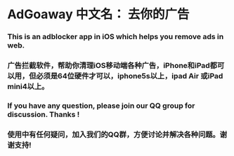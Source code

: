 # AdGoaway 中文名： 去你的广告
### This is an adblocker app in iOS which helps you remove ads in web.
### 广告拦截软件，帮助你清理iOS移动端各种广告，iPhone和iPad都可以用，但必须是64位硬件才可以，iphone5s以上，ipad Air 或iPad mini4以上。

### If you have any question, please join our QQ group for discussion. Thanks !
### 使用中有任何疑问，加入我们的QQ群，方便讨论并解决各种问题。谢谢支持!